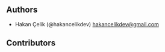 ## Authors

- Hakan Çelik (@hakancelikdev) <hakancelikdev@gmail.com>

## Contributors

<!-- Please write your name alphabetically. -->
